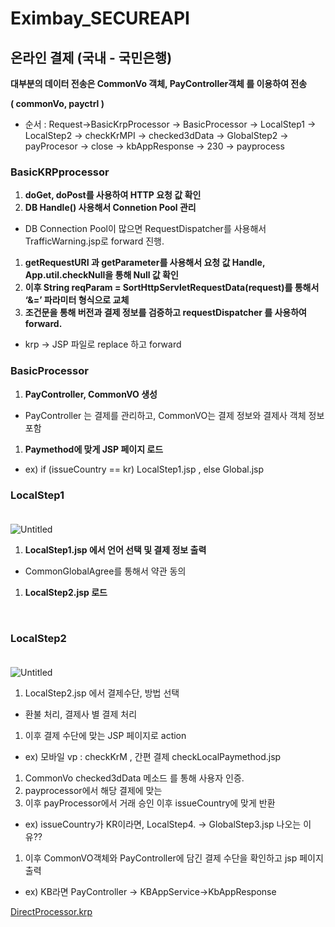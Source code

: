 # Eximbay_SECUREAPI

## 온라인 결제 (국내 - 국민은행)

**대부분의 데이터 전송은 CommonVo 객체, PayController객체 를 이용하여 전송** 

**( commonVo, payctrl )**

- 순서 : Request→BasicKrpProcessor → BasicProcessor → LocalStep1 → LocalStep2 → checkKrMPI → checked3dData → GlobalStep2 → payProcesor → close → kbAppResponse → 230 → payprocess

### **BasicKRPprocessor**

1. **doGet, doPost를 사용하여 HTTP 요청 값 확인**
2. **DB Handle() 사용해서 Connetion Pool 관리**
- DB Connection Pool이 많으면 RequestDispatcher를 사용해서 TrafficWarning.jsp로 forward 진행.
1. **getRequestURI 과 getParameter를 사용해서 요청 값 Handle, App.util.checkNull을 통해 Null 값 확인**
2. **이후 String reqParam = SortHttpServletRequestData(request)를 통해서  ‘&=’ 파라미터 형식으로 교체**
3. **조건문을 통해 버전과 결제 정보를 검증하고 requestDispatcher 를 사용하여 forward.**
- krp → JSP 파일로 replace 하고 forward

### **BasicProcessor**

1. **PayController, CommonVO 생성**
- PayController 는 결제를 관리하고, CommonVO는 결제 정보와 결제사 객체 정보 포함
1. **Paymethod에 맞게 JSP 페이지 로드** 
- ex) if (issueCountry == kr) LocalStep1.jsp , else Global.jsp

### LocalStep1</br></br>

![Untitled](https://github.com/beombeom1119/MD/blob/master/IMG/localStep1.png?raw=true)

1. **LocalStep1.jsp 에서 언어 선택 및 결제 정보 출력**
- CommonGlobalAgree를 통해서 약관 동의
1. **LocalStep2.jsp 로드**

</br>

### LocalStep2 </br></br>


![Untitled](https://github.com/beombeom1119/MD/blob/master/IMG/localStep2.png?raw=true)

1. LocalStep2.jsp 에서 결제수단, 방법 선택 
- 환불 처리, 결제사 별 결제 처리
1. 이후 결제 수단에 맞는 JSP 페이지로 action
- ex) 모바일 vp : checkKrM , 간편 결제 checkLocalPaymethod.jsp
1. CommonVo checked3dData 메소드 를 통해 사용자 인증.
2. payprocessor에서 해당 결제에 맞는 
3. 이후 payProcessor에서 거래 승인 이후 issueCountry에 맞게 반환
- ex) issueCountry가 KR이라면, LocalStep4.  → GlobalStep3.jsp 나오는 이유??
1. 이후 CommonVO객체와 PayController에 담긴 결제 수단을 확인하고 jsp 페이지 출력 
- ex) KB라면 PayController → KBAppService→KbAppResponse

[DirectProcessor.krp](https://www.notion.so/DirectProcessor-krp-1ab4d72466a74494b03aff9b3c2a8f64)